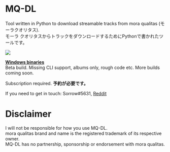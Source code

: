 # MQ-DL
Tool written in Python to download streamable tracks from mora qualitas (モーラクオリタス).   
モーラ クオリタスからトラックをダウンロードするためにPythonで書かれたツールです。 

![](https://orion.feralhosting.com/sorrow/MQ-01.jpg)

**[Windows binaries](https://github.com/Sorrow446/MQ-DL/releases)**  
Beta build. Missing CLI support, albums only, rough code etc. More builds coming soon.   

Subscription required.
**予約が必要です。**

If you need to get in touch: Sorrow#5631, [Reddit](https://www.reddit.com/user/Sorrow446)

# Disclaimer
I will not be responsible for how you use MQ-DL.    
mora qualitas brand and name is the registered trademark of its respective owner.    
MQ-DL has no partnership, sponsorship or endorsement with mora qualitas.    
